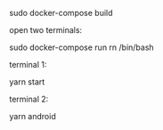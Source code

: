 sudo docker-compose build

open two terminals:

sudo docker-compose run rn /bin/bash

terminal 1:

yarn start

terminal 2:

yarn android
